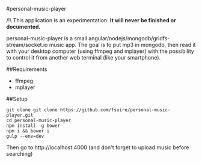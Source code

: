 #personal-music-player

/!\ This application is an experimentation. **It will never be finished or documented.**

personal-music-player is a small angular/nodejs/mongodb/gridfs-stream/socket.io music app.
The goal is to put mp3 in mongodb, then read it with your desktop computer (using ffmpeg and mplayer) with the possibility to control it from another web terminal (like your smartphone).

##Requirements

* ffmpeg
* mplayer

##Setup

```shell
git clone git clone https://github.com/fsuire/personal-music-player.git
cd personal-music-player
npm install -g bower
npm i && bower i
gulp --env=dev
```

Then go to http://localhost:4000 (and don't forget to upload music before searching)
